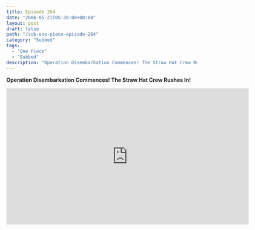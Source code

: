 ```yaml
---
title: Episode 264
date: "2006-05-21T05:30:00+00:00"
layout: post
draft: false
path: "/sub-one-piece-episode-264"
category: "Subbed"
tags:
  - "One Piece"
  - "Subbed"
description: "Operation Disembarkation Commences! The Straw Hat Crew Rushes In!"
---
```


**Operation Disembarkation Commences! The Straw Hat Crew Rushes In!**

<iframe width="640" height="360" src="https://www.rapidvideo.com/e/FXQHFBERQG" frameborder="0" marginwidth=0 marginheight=0 scrolling=no allowfullscreen></iframe>

